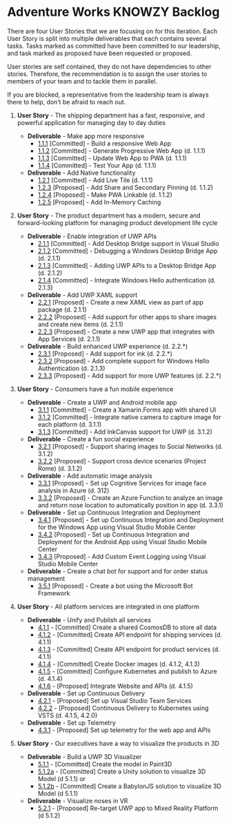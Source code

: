 # Adventure Works KNOWZY BacklogThere are four User Stories that we are focusing on for this iteration. Each User Story is split into multiple deliverables that each contains several tasks. Tasks marked as committed have been committed to our leadership, and task marked as proposed have been requested or proposed.User stories are self contained, they do not have dependencies to other stories. Therefore, the recommendation is to assign the user stories to members of your team and to tackle them in parallel. If you are blocked, a representative from the leadership team is always there to help, don’t be afraid to reach out.1. **User Story** - The shipping department has a fast, responsive, and powerful application for managing day to day duties    * **Deliverable** - Make app more responsive        * [1.1.1][111] [Committed] - Build a responsive Web App        * [1.1.2][112] [Committed] - Generate Progressive Web App (d. 1.1.1)        * [1.1.3][113] [Committed] - Update Web App to PWA (d. 1.1.1)         * [1.1.4][114] [Committed] - Test Your App (d. 1.1.1)     * **Deliverable** - Add Native functionality        * [1.2.1][121] [Committed] - Add Live Tile (d. 1.1.1)         * [1.2.3][123] [Proposed] - Add Share and Secondary Pinning (d. 1.1.2)        * [1.2.4][124] [Proposed] - Make PWA Linkable (d. 1.1.2)        * [1.2.5][125] [Proposed] - Add In-Memory Caching2. **User Story** - The product department has a modern, secure and forward-looking platform for managing product development life cycle    * **Deliverable** - Enable integration of UWP APIs        * [2.1.1][211] [Committed] - Add Desktop Bridge support in Visual Studio        * [2.1.2][212] [Committed] - Debugging a Windows Desktop Bridge App (d. 2.1.1)        * [2.1.3][213] [Committed] - Adding UWP APIs to a Desktop Bridge App (d. 2.1.2)                * [2.1.4][214] [Committed] - Integrate Windows Hello authentication (d. 2.1.3)    * **Deliverable** - Add UWP XAML support        * [2.2.1][221] [Proposed] - Create a new XAML view as part of app package (d. 2.1.1)        * [2.2.2][222] [Proposed] - Add support for other apps to share images and create new items (d. 2.1.1)        * [2.2.3][223] [Proposed] - Create a new UWP app that integrates with App Services (d. 2.1.1)    * **Deliverable** - Build enhanced UWP experience (d. 2.2.*)        * [2.3.1][231] [Proposed] - Add support for ink (d. 2.2.*)        * [2.3.2][232] [Proposed] - Add complete support for Windows Hello Authentication (d. 2.1.3)        * [2.3.3][233] [Proposed] - Add support for more UWP features (d. 2.2.*)3. **User Story** - Consumers have a fun mobile experience     * **Deliverable** - Create a UWP and Android mobile app        * [3.1.1][311] [Committed] - Create a Xamarin.Forms app with shared UI        * [3.1.2][312] [Committed] - Integrate native camera to capture image for each platform (d. 3.1.1)        * [3.1.3][313] [Committed] - Add InkCanvas support for UWP (d. 3.1.2)    * **Deliverable** - Create a fun social experience        * [3.2.1][321] [Proposed] - Support sharing images to Social Networks (d. 3.1.2)        * [3.2.2][322] [Proposed] - Support cross device scenarios (Project Rome) (d. 3.1.2)    * **Deliverable** - Add automatic image analysis        * [3.3.1][331] [Proposed] - Set up Cognitive Services for image face analysis in Azure (d. 312)        * [3.3.2][332] [Proposed] - Create an Azure Function to analyze an image and return nose location to automatically position in app (d. 3.3.1)    * **Deliverable** - Set up Continuous Integration and Deployment        * [3.4.1][341] [Proposed] - Set up Continuous Integration and Deployment for the Windows App using Visual Studio Mobile Center        * [3.4.2][342] [Proposed] - Set up Continuous Integration and Deployment for the Android App using Visual Studio Mobile Center        * [3.4.3][343] [Proposed] - Add Custom Event Logging using Visual Studio Mobile Center    * **Deliverable** - Create a chat bot for support and for order status management         * [3.5.1][351] [Proposed] - Create a bot using the Microsoft Bot Framework4. **User Story** - All platform services are integrated in one platform    * **Deliverable** - Unify and Publish all services        * [4.1.1][411] - [Committed] Create a shared CosmosDB to store all data        * [4.1.2][412] - [Committed] Create API endpoint for shipping services (d. 4.1.1)        * [4.1.3][413] - [Committed] Create API endpoint for product services (d. 4.1.1)        * [4.1.4][414] - [Committed] Create Docker images (d. 4.1.2, 4.1.3)        * [4.1.5][415] - [Committed] Configure Kubernetes and publish to Azure (d. 4.1.4)        * [4.1.6][416] - [Proposed] Integrate Website and APIs (d. 4.1.5)    * **Deliverable** - Set up Continuous Delivery        * [4.2.1][421] - [Proposed] Set up Visual Studio Team Services        * [4.2.2][422] - [Proposed] Continuous Delivery to Kubernetes using VSTS (d. 4.1.5, 4.2.0)    * **Deliverable** - Set up Telemetry        * [4.3.1][431] - [Proposed] Set up telemetry for the web app and APIs5. **User Story** - Our executives have a way to visualize the products in 3D   * **Deliverable** - Build a UWP 3D Visualizer      * [5.1.1][511] - [Committed] Create the model in Paint3D      * [5.1.2a][512a] - [Committed] Create a Unity solution to visualize 3D Model (d 5.1.1) or      * [5.1.2b][512b] - [Committed] Create a BabylonJS solution to visualize 3D Model (d 5.1.1)   * **Deliverable** - Visualize noses in VR      * [5.2.1][521] - [Proposed] Re-target UWP app to Mixed Reality Platform (d 5.1.2)[111]: stories/1/111_BuildWebApp.md[112]: stories/1/112_GeneratePWA.md[113]: stories/1/113_ConfigureSW.md[114]: stories/1/114_Test_App.md[121]: stories/1/121_Add_WIndows_Feature.md[123]: stories/1/123_BONUS-APP-Links.md[124]: stories/1/124_BONUS-RenoFeatures.md[125]: stories/1/125_BONUS_InMemoryCaching.md[211]: stories/2/211_Centennial.md[212]: stories/2/212_Debugging.md[213]: stories/2/213_AddUwp.md[214]: stories/2/214_WindowsHello.md[221]: stories/2/221_XAMLView.md[222]: stories/2/222_Share.md[223]: stories/2/223_AppServices.md[231]: stories/2/231_Inking_Dial.md[232]: stories/2/232_Windows_Hello.md[233]: stories/2/233_Extend.md[311]: stories/3/311_XamarinForms.md[312]: stories/3/312_Camera.md[313]: stories/3/313_InkCanvas.md[321]: stories/3/321_Social.md[322]: stories/3/322_Rome.md[331]: stories/3/331_CognitiveServices.md[332]: stories/3/332_AzureFunction.md[333]: stories/3/333_NoseAnalysys.md[341]: stories/3/341_CICD_WindowsApp.md[342]: stories/3/342_CICD_AndroidApp.md[343]: stories/3/343_EventLogging.md[351]: stories/3/351_Bot.md[411]: stories/4/411_CosmosDB.md[412]: stories/4/412_OrdersAPI.md[413]: stories/4/413_ProductsAPI.md[414]: stories/4/414_Docker.md[415]: stories/4/415_Kubernetes.md[416]: stories/4/416_Integrate.md[421]: stories/4/421_SetupVSTS.md[422]: stories/4/421_DevopsKubernetes.md[431]: stories/4/431_Telemetry.md[511]: stories/5/511_Paint3d.md[512a]: stories/5/512a_Unity.md[512b]: stories/5/512b_Babylon.md[521]: stories/5/521_MR.md